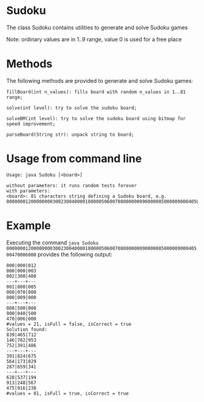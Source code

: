 # Sudoku
The class Sudoku contains utilities to generate and solve Sudoku games

Note: ordinary values are in 1..9 range, value 0 is used for a free place

# Methods
The following methods are provided to generate and solve Sudoku games:
```
fillBoard(int n_values): fills board with random n_values in 1..81 range;

solve(int level): try to solve the sudoku board;

solveBM(int level): try to solve the sudoku board using bitmap for speed improvement;

parseBoard(String str): unpack string to board;
```

# Usage from command line
```
Usage: java Sudoku [<board>]

without parameters: it runs random tests forever
with parameters:
<board>: 81 characters string defining a Sudoku board, e.g. 000000012000000003002300400001800005060070800000009000008500000900040500470006000
```
# Example

Executing the command ``java Sudoku 000000012000000003002300400001800005060070800000009000008500000900040500470006000`` provides the following output:

```
000|000|012
000|000|003
002|300|400
---+---+---
001|800|005
060|070|800
000|009|000
---+---+---
008|500|000
900|040|500
470|006|000
#values = 21, isFull = false, isCorrect = true
Solution found:
839|465|712
146|782|953
752|391|486
---+---+---
391|824|675
564|173|829
287|659|341
---+---+---
628|537|194
913|248|567
475|916|238
#values = 81, isFull = true, isCorrect = true
```

